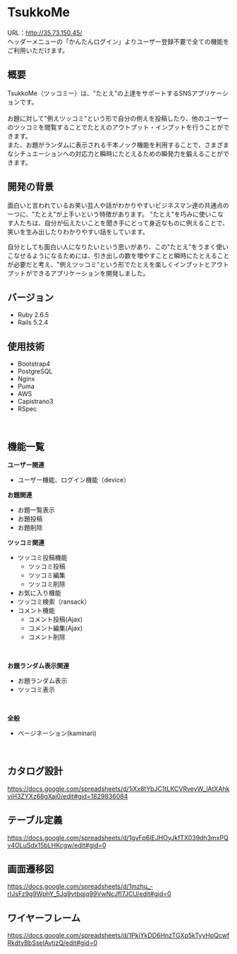 # TsukkoMe
URL：http://35.73.150.45/<br>
ヘッダーメニューの「かんたんログイン」よりユーザー登録不要で全ての機能をご利用いただけます。<br>

## 概要
TsukkoMe（ツッコミー）は、"たとえ"の上達をサポートするSNSアプリケーションです。<br>
<br>
お題に対して"例えツッコミ"という形で自分の例えを投稿したり、他のユーザーのツッコミを閲覧することでたとえのアウトプット・インプットを行うことができます。<br>
また、お題がランダムに表示される千本ノック機能を利用することで、さまざまなシチュエーションへの対応力と瞬時にたとえるための瞬発力を鍛えることができます。<br>
<!-- TsukkoMeの主な特徴は以下です。<br>
  * 例えのインプット
    * ツッコミ一覧で他ユーザーの投稿を閲覧でき、例えのバリエーションを増やすことができます。
    * 同じお題に対して他ユーザーも投稿するため、どの表現が適切なのか、例えの精度を向上させることができます。
  * 例えのアウトプット
    * お題に対して例えツッコミを投稿することで、自分の例えをアウトプットできます。
    * お題ランダム表示機能（千本ノック機能）で、様々なお題に対してツッコむことで例えを定着させます。
<br> -->

## 開発の背景
面白いと言われているお笑い芸人や話がわかりやすいビジネスマン達の共通点の一つに、"たとえ"が上手いという特徴があります。
"たとえ"を巧みに使いこなす人たちは、自分が伝えたいことを聞き手にとって身近なものに例えることで、笑いを生み出したりわかりやすい話をしています。

自分としても面白い人になりたいという思いがあり、この"たとえ"をうまく使いこなせるようになるためには、引き出しの数を増やすことと瞬時にたとえることが必要だと考え、"例えツッコミ"という形でたとえを楽しくインプットとアウトプットができるアプリケーションを開発しました。<br>

## バージョン
* Ruby 2.6.5<br>
* Rails 5.2.4<br>

## 使用技術
* Bootstrap4
* PostgreSQL
* Nginx
* Puma
* AWS
* Capistrano3
* RSpec
<br>

## 機能一覧
**ユーザー関連**
- ユーザー機能、ログイン機能（device）

**お題関連**
* お題一覧表示
* お題投稿
* お題削除

**ツッコミ関連**
* ツッコミ投稿機能
  * ツッコミ投稿
  * ツッコミ編集
  * ツッコミ削除
* お気に入り機能
* ツッコミ検索（ransack）
* コメント機能
  * コメント投稿(Ajax)
  * コメント編集(Ajax)
  * コメント削除
<br>

**お題ランダム表示関連**
* お題ランダム表示
* ツッコミ表示
<br>

**全般**
* ページネーション(kaminari)
<br>

## カタログ設計
https://docs.google.com/spreadsheets/d/1jXx6tYbJC1tLKCVRveyW_lAtXAhkviH3ZYXz68gXaj0/edit#gid=1829836084
<br>

## テーブル定義
https://docs.google.com/spreadsheets/d/1gvFp6IEJHOyJkfTX039dh3mxPQv4OLuSdx15bLHKcgw/edit#gid=0
<br>

## 画面遷移図
https://docs.google.com/spreadsheets/d/1mzhu_-rIJsFz9g9WphY_5Jq9vtbqjq99VwNcJfI7JCU/edit#gid=0
<br>

## ワイヤーフレーム
https://docs.google.com/spreadsheets/d/1PkiYkDD6HnzTGXp5kTyyHpQcwfRkdtvBbSseIAvtjzQ/edit#gid=0
<br>
